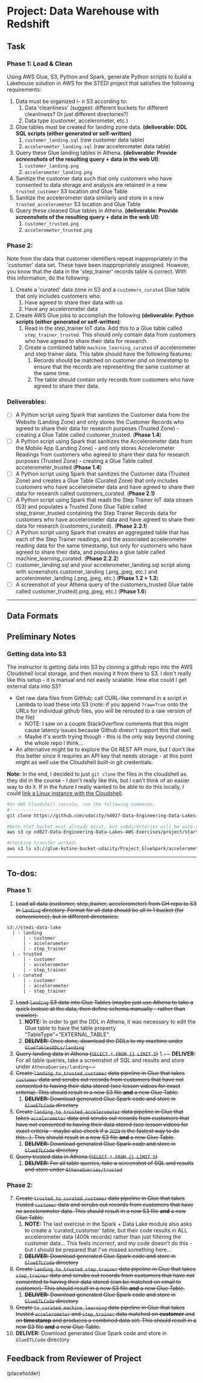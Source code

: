 # Project: Data Warehouse with Redshift

## Task

### Phase 1: Load & Clean
Using AWS Glue, S3, Python and Spark, generate Python scripts to build a Lakehouse solution in AWS for the STEDI project that satisfies the following requirements:
1. Data must be organized i- n S3 according to:
   1. Data 'cleanliness' (suggest: different buckets for different cleanliness? Or just different directories?)
   2. Data type (customer, accelerometer, etc.)
2. Glue tables must be created for landing zone data. **(deliverable: DDL SQL scripts (either generated or self-written)**
   1. `customer_landing.sql` (raw customer data table)
   2. `accelerometer_landing.sql` (raw accelerometer data table)
3. Query these Glue landing tables in Athena. **(deliverable: Provide *screenshots* of the resulting query + data in the web UI)**:
   1. `customer_landing.png`
   2. `accelerometer_landing.png`
4. Sanitize the customer data such that only customers who have consented to data storage and analysis are retained in a new `trusted_customer` S3 location *and* Glue Table
5. Sanitize the accelerometer data similarly and store in a new `trusted_accelerometer` S3 location and Glue Table
6. Query these cleaned Glue tables in Athena. **(deliverable: Provide *screenshots* of the resulting query + data in the web UI)**:
   1. `customer_trusted.png`
   2. `accelerometer_trusted.png`

### Phase 2:
Note from the data that customer identifiers repeat inappropriately in the 'customer' data set. These have been inappropriately assigned. However, you know that the data in the 'step_trainer' records table is correct. With this information, do the following:

1. Create a 'curated' data zone in S3 and a `customers_curated` Glue table that only includes customers who:
   1. Have agreed to share their data with us
   2. Have any accelerometer data
2. Create AWS Glue jobs to accomplish the following **(deliverable: Python scripts (either generated or self-written)**:
   1. Read in the step_trainer IoT data. Add this to a Glue table called `step_trainer_trusted`. This should only contain data from customers who have agreed to share their data for research.
   2. Create a combined table `machine_learning_curated` of accelerometer and step trainer data. This table should have the following features:
      1. Records should be matched on customer *and on timestamp* to ensure that the records are representing the same customer at the same time.
      2. The table should contain only records from customers who have agreed to share their data.

### Deliverables:
- [ ] A Python script using Spark that sanitizes the Customer data from the Website (Landing Zone) and only stores the Customer Records who agreed to share their data for research purposes (Trusted Zone) - creating a Glue Table called customer_trusted. (**Phase 1.4**)
- [ ] A Python script using Spark that sanitizes the Accelerometer data from the Mobile App (Landing Zone) - and only stores Accelerometer Readings from customers who agreed to share their data for research purposes (Trusted Zone) - creating a Glue Table called accelerometer_trusted (**Phase 1.4**)
- [ ] A Python script using Spark that sanitizes the Customer data (Trusted Zone) and creates a Glue Table (Curated Zone) that only includes customers who have accelerometer data and have agreed to share their data for research called customers_curated. (**Phase 2.1)**
- [ ] A Python script using Spark that reads the Step Trainer IoT data stream (S3) and populates a Trusted Zone Glue Table called step_trainer_trusted containing the Step Trainer Records data for customers who have accelerometer data and have agreed to share their data for research (customers_curated). (**Phase 2.2.1**)
- [ ] A Python script using Spark that creates an aggregated table that has each of the Step Trainer readings, and the associated accelerometer reading data for the same timestamp, but only for customers who have agreed to share their data, and populates a glue table called machine_learning_curated. (**Phase 2.2.2**)
- [ ] customer_landing.sql and your accelerometer_landing.sql script along with screenshots customer_landing (.png,.jpeg, etc.) and accelerometer_landing (.png,.jpeg, etc.) (**Phase 1.2 + 1.3**)
- [ ] A screenshot of your Athena query of the customers_trusted Glue table called customer_trusted(.png,.jpeg, etc.) (**Phase 1.6**)

---

## Data Formats


## Preliminary Notes

### Getting data into S3
The instructor is getting data into S3 by cloning a github repo into the AWS Cloudshell local storage, and then moving it from there to S3.
I don't really like this setup - it is manual and not easily scalable. How else could I get external data into S3?

- Get raw data files from GitHub; call CURL-like command in a script in Lambda to load these into S3 (note: if you append `?raw=True` onto the URLs for individual github files, you will be rerouted to a raw version of the file)
  - NOTE: I saw on a couple StackOverflow comments that this might cause latency issues because Github doesn't support this that well.
  - Maybe it's worth trying though - this is the only way beyond cloning the whole repo I think...
- An alternative might be to explore the Git REST API more, but I don't like this better since it requires an API key that needs storage - at this point might as well use the Cloudshell built-in git credentials.

**Note:** In the end, I decided to just `git clone` the files in the cloudshell as they did in the course - I don't really like this, but I can't think of an easier way to do it. If in the future I really wanted to be able to do this locally, I could [link a Linux instance with the Cloudshell](https://docs.aws.amazon.com/AWSEC2/latest/UserGuide/cloudshell-ssh.html).

```bash
#On AWS Cloudshell console, run the following commands:
#-------------------
git clone https://github.com/udacity/nd027-Data-Engineering-Data-Lakes-AWS-Exercises.git

#Note that bucket must already exist, but subdirectories will be auto-created.
aws s3 cp nd027-Data-Engineering-Data-Lakes-AWS-Exercises/project/starter/accelerometer s3://glue-kstine-bucket-udacity/Project_GlueSpark/landing/accelerometer --recursive

#Checking transfer worked:
aws s3 ls s3://glue-kstine-bucket-udacity/Project_GlueSpark/accelerometer/landing/

```

---

## To-dos:

### Phase 1:
1. ~~Load all data (customer, step_trainer, accelerometer) from GH repo to S3 in `landing` directory. Format for all data should be all in 1 bucket (for convenience), but in different directories:~~
```
s3://stedi-data-lake
  | - landing
      | - customer
      | - accelerometer
      | - step_trainer
  | - trusted
      | - customer
      | - accelerometer
      | - step_trainer
  | - curated
      | - customer
      | - accelerometer
      | - step_trainer
```
2. ~~Load `landing` S3 data into Glue Tables (maybe just use Athena to take a quick looksie at the data, then define schema manually - rather than crawler).~~
   1. **NOTE:** In order to get the DDL in Athena, it was necessary to edit the Glue table to have the table property "TableType"="EXTERNAL_TABLE".
   2. ~~**DELIVER:** Once done, download the DDLs to my machine under `GlueTablesDDLs/landing`~~
3. ~~Query landing data in Athena (`SELECT * FROM {} LIMIT 5`)~~
   1.~~ **DELIVER:** For all table queries, take a screenshot of SQL and results and store under `AthenaQueries/landing`~~
4. ~~Create `landing_to_trusted_customer` data pipeline in Glue that takes `customer` data and scrubs out records from customers that have not consented to having their data stored (see lesson videos for exact criteria). This should result in a new S3 file **and** a new Glue Table.~~
   1. ~~**DELIVER:** Download generated Glue Spark code and store in `GlueETLCode` directory~~
5. ~~Create `landing_to_trusted_accelerometer` data pipeline in Glue that takes `accelerometer` data and scrubs out records from customers that have not consented to having their data stored (see lesson videos for exact criteria - maybe also check if a `JOIN` is the fastest way to do this...). This should result in a new S3 file **and** a new Glue Table.~~
   1. ~~**DELIVER:** Download generated Glue Spark code and store in `GlueETLCode` directory~~
6. ~~Query trusted data in Athena (`SELECT * FROM {} LIMIT 5`)~~
   1. ~~**DELIVER:** For all table queries, take a screenshot of SQL and results and store under `AthenaQueries/trusted`~~

### Phase 2:
7. ~~Create `trusted_to_curated_customer` data pipeline in Glue that takes trusted `customer` data and scrubs out records from customers that have no accelerometer data. This should result in a new S3 file **and** a new Glue Table.~~
   1. **NOTE:** The last exercise in the Spark + Data Lake module also asks to create a 'curated_customer' table, but their code results in ALL accelerometer data (400k records) rather than just filtering the customer data... This feels incorrect, and my code doesn't do this - but I should be prepared that I've missed something here...
   2. ~~**DELIVER:** Download generated Glue Spark code and store in `GlueETLCode` directory~~
8. ~~Create `landing_to_trusted_step_trainer` data pipeline in Glue that takes `step_trainer` data and scrubs out records from customers that have not consented to having their data stored (can be matched on email to customer). This should result in a new S3 file **and** a new Glue Table.~~
   1. ~~**DELIVER:** Download generated Glue Spark code and store in `GlueETLCode` directory~~
9.  ~~Create `to_curated_machine_learning` data pipeline in Glue that takes trusted `accelerometer` and `step_trainer` data matched on **customer** and on **timestamp** and produces a combined data set. This should result in a new S3 file **and** a new Glue Table.~~
   1. **DELIVER:** Download generated Glue Spark code and store in `GlueETLCode` directory

## Feedback from Reviewer of Project
(placeholder)